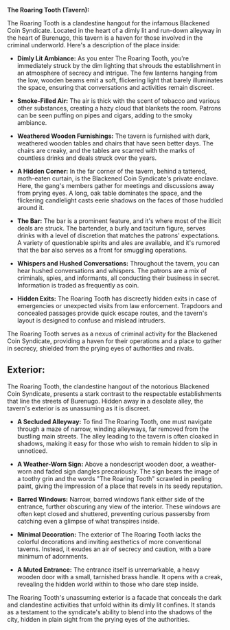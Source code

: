 **The Roaring Tooth (Tavern):** 

The Roaring Tooth is a clandestine hangout for the infamous Blackened Coin Syndicate. Located in the heart of a dimly lit and run-down alleyway in the heart of Burenugo, this tavern is a haven for those involved in the criminal underworld. Here's a description of the place inside:

- **Dimly Lit Ambiance:** As you enter The Roaring Tooth, you're immediately struck by the dim lighting that shrouds the establishment in an atmosphere of secrecy and intrigue. The few lanterns hanging from the low, wooden beams emit a soft, flickering light that barely illuminates the space, ensuring that conversations and activities remain discreet.

- **Smoke-Filled Air:** The air is thick with the scent of tobacco and various other substances, creating a hazy cloud that blankets the room. Patrons can be seen puffing on pipes and cigars, adding to the smoky ambiance. 

- **Weathered Wooden Furnishings:** The tavern is furnished with dark, weathered wooden tables and chairs that have seen better days. The chairs are creaky, and the tables are scarred with the marks of countless drinks and deals struck over the years. 

- **A Hidden Corner:** In the far corner of the tavern, behind a tattered, moth-eaten curtain, is the Blackened Coin Syndicate's private enclave. Here, the gang's members gather for meetings and discussions away from prying eyes. A long, oak table dominates the space, and the flickering candlelight casts eerie shadows on the faces of those huddled around it.

- **The Bar:** The bar is a prominent feature, and it's where most of the illicit deals are struck. The bartender, a burly and taciturn figure, serves drinks with a level of discretion that matches the patrons' expectations. A variety of questionable spirits and ales are available, and it's rumored that the bar also serves as a front for smuggling operations.

- **Whispers and Hushed Conversations:** Throughout the tavern, you can hear hushed conversations and whispers. The patrons are a mix of criminals, spies, and informants, all conducting their business in secret. Information is traded as frequently as coin.

- **Hidden Exits:** The Roaring Tooth has discreetly hidden exits in case of emergencies or unexpected visits from law enforcement. Trapdoors and concealed passages provide quick escape routes, and the tavern's layout is designed to confuse and mislead intruders.

The Roaring Tooth serves as a nexus of criminal activity for the Blackened Coin Syndicate, providing a haven for their operations and a place to gather in secrecy, shielded from the prying eyes of authorities and rivals.



## Exterior:

The Roaring Tooth, the clandestine hangout of the notorious Blackened Coin Syndicate, presents a stark contrast to the respectable establishments that line the streets of Burenugo. Hidden away in a desolate alley, the tavern's exterior is as unassuming as it is discreet.

- **A Secluded Alleyway:** To find The Roaring Tooth, one must navigate through a maze of narrow, winding alleyways, far removed from the bustling main streets. The alley leading to the tavern is often cloaked in shadows, making it easy for those who wish to remain hidden to slip in unnoticed.

- **A Weather-Worn Sign:** Above a nondescript wooden door, a weather-worn and faded sign dangles precariously. The sign bears the image of a toothy grin and the words "The Roaring Tooth" scrawled in peeling paint, giving the impression of a place that revels in its seedy reputation.

- **Barred Windows:** Narrow, barred windows flank either side of the entrance, further obscuring any view of the interior. These windows are often kept closed and shuttered, preventing curious passersby from catching even a glimpse of what transpires inside.

- **Minimal Decoration:** The exterior of The Roaring Tooth lacks the colorful decorations and inviting aesthetics of more conventional taverns. Instead, it exudes an air of secrecy and caution, with a bare minimum of adornments.

- **A Muted Entrance:** The entrance itself is unremarkable, a heavy wooden door with a small, tarnished brass handle. It opens with a creak, revealing the hidden world within to those who dare step inside.

The Roaring Tooth's unassuming exterior is a facade that conceals the dark and clandestine activities that unfold within its dimly lit confines. It stands as a testament to the syndicate's ability to blend into the shadows of the city, hidden in plain sight from the prying eyes of the authorities.
